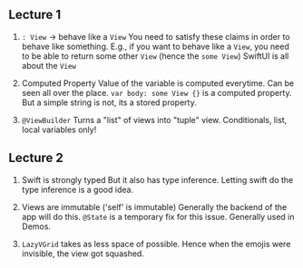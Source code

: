 ## Lecture 1
1. `: View` -> behave like a `View`
    You need to satisfy these claims in order to behave like something. 
    E.g., if you want to behave like a `View`, you need to be able to return some other `View` (hence the `some View`)
    SwiftUI is all about the `View`
    
2. Computed Property
    Value of the variable is computed everytime. 
    Can be seen all over the place.
    `var body: some View {}` is a computed property. But a simple string is not, its a stored property.

3. `@ViewBuilder`
    Turns a "list" of views into "tuple" view.
    Conditionals, list, local variables only!
    
## Lecture 2
1. Swift is strongly typed
    But it also has type inference. Letting swift do the type inference is a good idea.

2. Views are immutable ('self' is immutable)
    Generally the backend of the app will do this.
    `@State` is a temporary fix for this issue. Generally used in Demos.

3. `LazyVGrid` takes as less space of possible.
    Hence when the emojis were invisible, the view got squashed.
